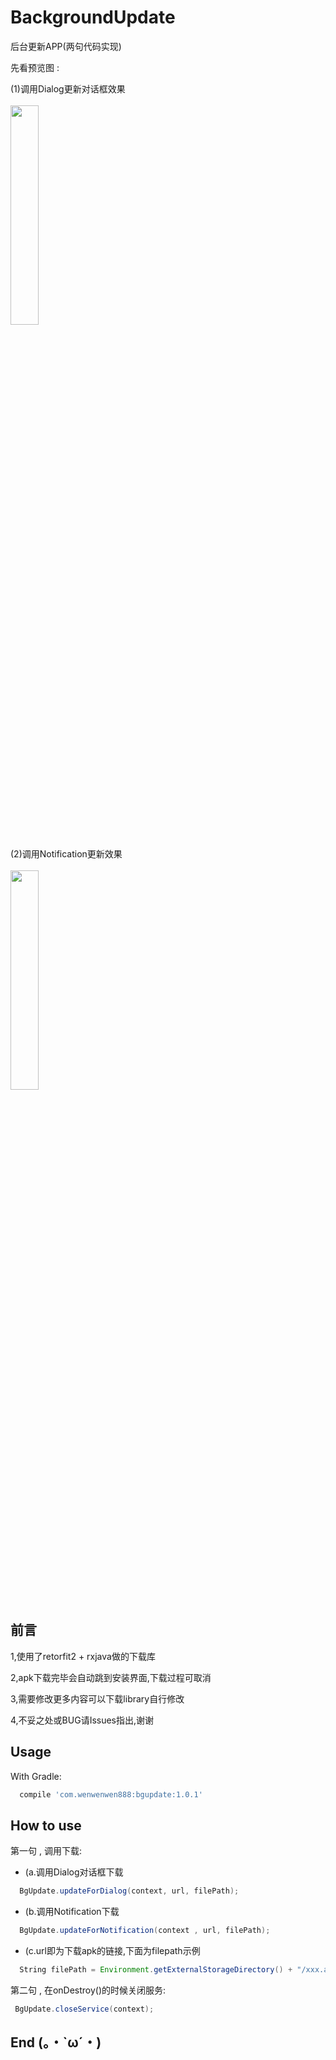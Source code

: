 # BackgroundUpdate
后台更新APP(两句代码实现)

先看预览图 : 

(1)调用Dialog更新对话框效果
</br></br>
<img src="https://github.com/wenwenwen888/BackgroundUpdate/blob/master/preview/1.png" width="30%" height="30%">
</br></br>
(2)调用Notification更新效果
</br></br>
<img src="https://github.com/wenwenwen888/BackgroundUpdate/blob/master/preview/2.png" width="30%" height="30%">


前言
-------
1,使用了retorfit2 + rxjava做的下载库

2,apk下载完毕会自动跳到安装界面,下载过程可取消

3,需要修改更多内容可以下载library自行修改

4,不妥之处或BUG请Issues指出,谢谢


Usage
--------

With Gradle:
```groovy
  compile 'com.wenwenwen888:bgupdate:1.0.1'
```


How to use
--------
第一句 , 调用下载:
* (a.调用Dialog对话框下载
```java
  BgUpdate.updateForDialog(context, url, filePath);
```
* (b.调用Notification下载
```java
  BgUpdate.updateForNotification(context , url, filePath);
```
* (c.url即为下载apk的链接,下面为filepath示例
```java
  String filePath = Environment.getExternalStorageDirectory() + "/xxx.apk";
```
第二句 , 在onDestroy()的时候关闭服务:
```java
 BgUpdate.closeService(context);
```

End (。・`ω´・)
--------
